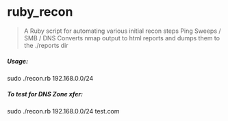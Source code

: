 # ruby_recon
> A Ruby script for automating various initial recon steps Ping Sweeps / SMB / DNS
> Converts nmap output to html reports and dumps them to the ./reports dir

##### Usage: 
sudo ./recon.rb 192.168.0.0/24

##### To test for DNS Zone xfer:
sudo ./recon.rb 192.168.0.0/24 test.com
